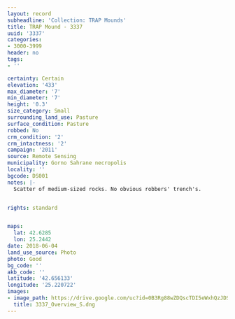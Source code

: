 ```yaml
---
layout: record
subheadline: 'Collection: TRAP Mounds'
title: TRAP Mound - 3337
uuid: '3337'
categories:
- 3000-3999
header: no
tags:
- ''

certainty: Certain
elevation: '433'
max_diameter: '7'
min_diameter: '7'
height: '0.3'
size_category: Small
surrounding_land_use: Pasture
surface_condition: Pasture
robbed: No
crm_condition: '2'
crm_intactness: '2'
campaign: '2011'
source: Remote Sensing
municipality: Gorno Sahrane necropolis
locality: ''
bgcode: DS001
notes: |-
  Scatter of medium-sized rocks. No obvious robbers' trench's.


rights: standard


maps:
  lat: 42.6285
  lon: 25.2442
date: 2018-06-04
land_use_source: Photo
photo: Good
bg_code: ''
akb_code: ''
latitude: '42.656133'
longitude: '25.220722'
images:
- image_path: https://drive.google.com/uc?id=0B3Rg88wZDQscTDI5eWxhQzJDSm8
  title: 3337_Overview_S.dng
---
```

